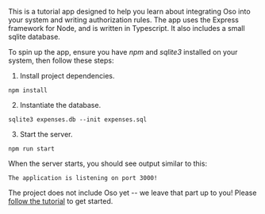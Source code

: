 This is a tutorial app designed to help you learn about integrating Oso into your system and writing authorization rules. The app uses the Express framework for Node, and is written in Typescript. It also includes a small sqlite database.

To spin up the app, ensure you have *npm* and *sqlite3* installed on your system, then follow these steps:

1. Install project dependencies.

```
npm install
```

2. Instantiate the database.

```
sqlite3 expenses.db --init expenses.sql
```

3. Start the server.

```
npm run start
```

When the server starts, you should see output similar to this:

```
The application is listening on port 3000!
```

The project does not include Oso yet -- we leave that part up to you! Please [follow the tutorial](https://docs.osohq.com/node/getting-started/application.html) to get started.

